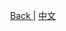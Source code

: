 <p align="center">
 <a href="https://natasha.dotnetcore.xyz/"> Back </a> |  <a href="https://natasha.dotnetcore.xyz/zh/method/layer3.html"> 中文 </a>
</p> 